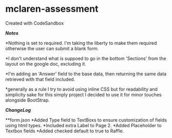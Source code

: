 # mclaren-assessment

Created with CodeSandbox

**_Notes_**

\*Nothing is set to required. I'm taking the liberty to make them required otherwise the user can submit a blank form.

\*I don't understand what is suppoed to go in the bottom 'Sections' from the layout on the google doc, excluding it.

\*I'm adding an 'Answer' field to the base data, then returning the same data retrieved
with that field included.

\*generally as a rule I try to avoid using inline CSS but for readability and simplicity sake for this simply project I decided to use it for minor touches alongside BootStrap.

**_ChangeLog_**

\*\*form.json
\*Added Type field to TextBoxs to ensure customization of fields using html types.
\*Included extra Label to Page 2.
\*Added Placeholder to Textbox fields
\*Added checked default to true to Raffle.
